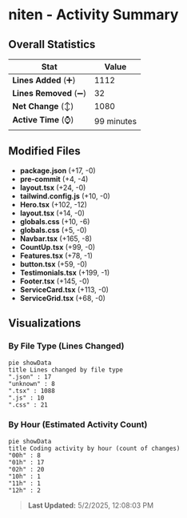 # niten - Activity Summary 

## Overall Statistics

| Stat                   | Value                                                             |
| ---------------------- | ----------------------------------------------------------------- |
| **Lines Added** (➕)   | 1112                                          |
| **Lines Removed** (➖) | 32                                        |
| **Net Change** (↕)    | 1080                |
| **Active Time** (⌚)   | 99 minutes |


## Modified Files
- **package.json** (+17, -0)
- **pre-commit** (+4, -4)
- **layout.tsx** (+24, -0)
- **tailwind.config.js** (+10, -0)
- **Hero.tsx** (+102, -12)
- **layout.tsx** (+14, -0)
- **globals.css** (+10, -6)
- **globals.css** (+5, -0)
- **Navbar.tsx** (+165, -8)
- **CountUp.tsx** (+99, -0)
- **Features.tsx** (+78, -1)
- **button.tsx** (+59, -0)
- **Testimonials.tsx** (+199, -1)
- **Footer.tsx** (+145, -0)
- **ServiceCard.tsx** (+113, -0)
- **ServiceGrid.tsx** (+68, -0)

## Visualizations

### By File Type (Lines Changed)

```mermaid
pie showData
title Lines changed by file type
".json" : 17
"unknown" : 8
".tsx" : 1088
".js" : 10
".css" : 21
```

### By Hour (Estimated Activity Count)

```mermaid
pie showData
title Coding activity by hour (count of changes)
"00h" : 8
"01h" : 17
"02h" : 20
"10h" : 1
"11h" : 1
"12h" : 2
```


> **Last Updated:** 5/2/2025, 12:08:03 PM
